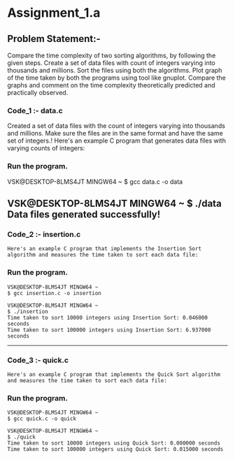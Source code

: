 
# Assignment_1.a

## Problem Statement:-

Compare the time complexity of two sorting algorithms, by following the given steps. Create 
a set of data files with count of integers varying into thousands and millions. Sort the files 
using both the algorithms. Plot graph of the time taken by both the programs using tool like 
gnuplot. Compare the graphs and comment on the time complexity theoretically predicted 
and practically observed.

### Code_1 :- data.c
    
   Created a set of data files with the count of integers varying into thousands and millions. 
   Make sure the files are in the same format and have the same set of integers.! Here's an 
   example C program that generates data files with varying counts of integers:

### Run the program.

  VSK@DESKTOP-8LMS4JT MINGW64 ~
  $ gcc data.c -o data

  VSK@DESKTOP-8LMS4JT MINGW64 ~
  $ ./data
  Data files generated successfully!
  --------------------------------------------------------------------------------------------------------------------

### Code_2 :- insertion.c

    Here's an example C program that implements the Insertion Sort algorithm and measures the time taken to sort each data file:


### Run the program.
    
    VSK@DESKTOP-8LMS4JT MINGW64 ~
    $ gcc insertion.c -o insertion

    VSK@DESKTOP-8LMS4JT MINGW64 ~
    $ ./insertion
    Time taken to sort 10000 integers using Insertion Sort: 0.046000 seconds
    Time taken to sort 100000 integers using Insertion Sort: 6.937000 seconds


  --------------------------------------------------------------------------------------------------------------------

### Code_3 :- quick.c

    Here's an example C program that implements the Quick Sort algorithm and measures the time taken to sort each data file:


### Run the program.

    VSK@DESKTOP-8LMS4JT MINGW64 ~
    $ gcc quick.c -o quick

    VSK@DESKTOP-8LMS4JT MINGW64 ~
    $ ./quick
    Time taken to sort 10000 integers using Quick Sort: 0.000000 seconds
    Time taken to sort 100000 integers using Quick Sort: 0.015000 seconds

